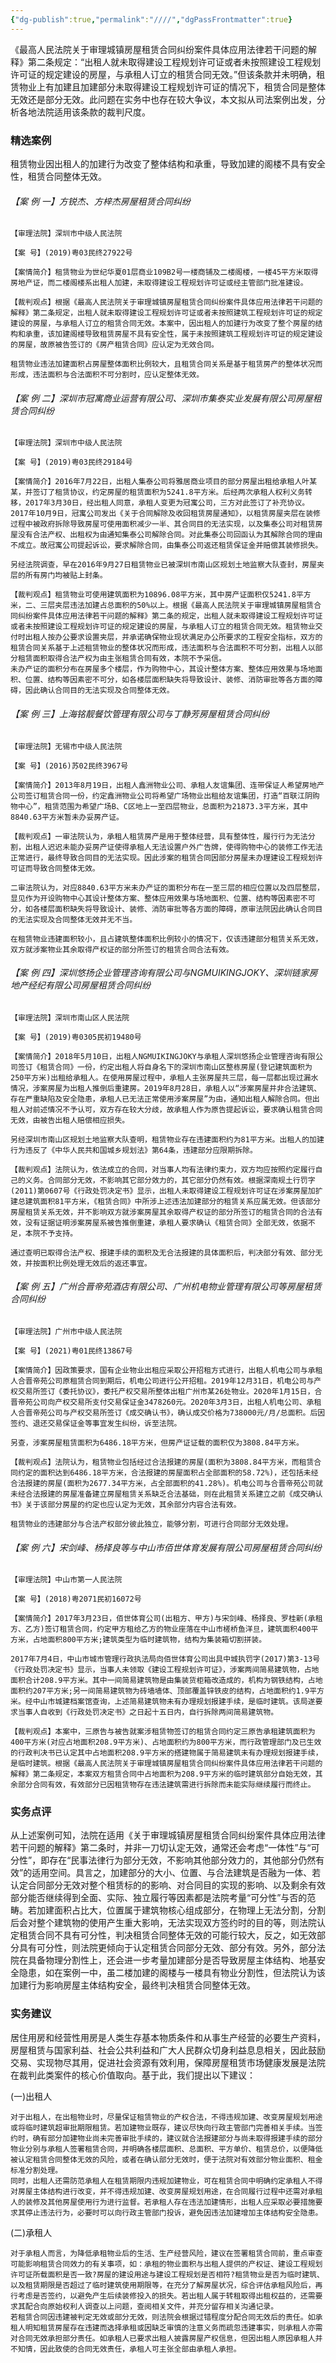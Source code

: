 ```yaml
---
{"dg-publish":true,"permalink":"////","dgPassFrontmatter":true}
---
```


《最高人民法院关于审理城镇房屋租赁合同纠纷案件具体应用法律若干问题的解释》第二条规定：“出租人就未取得建设工程规划许可证或者未按照建设工程规划许可证的规定建设的房屋，与承租人订立的租赁合同无效。”但该条款并未明确，租赁物业上有加建且加建部分未取得建设工程规划许可证的情况下，租赁合同是整体无效还是部分无效。此问题在实务中也存在较大争议，本文拟从司法案例出发，分析各地法院适用该条款的裁判尺度。
### 精选案例

租赁物业因出租人的加建行为改变了整体结构和承重，导致加建的阁楼不具有安全性，租赁合同整体无效。

###### 【案 例 一】方锐杰、方梓杰房屋租赁合同纠纷

	【审理法院】深圳市中级人民法院
	
	【案 号】(2019)粤03民终27922号
	
	【案情简介】租赁物业为世纪华夏01层商业109B2号一楼商铺及二楼阁楼，一楼45平方米取得房地产证，而二楼阁楼系出租人加建，未取得建设工程规划许可证或经主管部门批准建设。
	
	【裁判观点】根据《最高人民法院关于审理城镇房屋租赁合同纠纷案件具体应用法律若干问题的解释》第二条规定，出租人就未取得建设工程规划许可证或者未按照建筑工程规划许可证的规定建设的房屋，与承租人订立的租赁合同无效。本案中，因出租人的加建行为改变了整个房屋的结构和承重，该加建阁楼导致租赁房屋不具有安全性，属于未按照建筑工程规划许可证的规定建设的房屋，故原被告签订的《房产租赁合同》应认定为无效合同。
	
	租赁物业违法加建面积占房屋整体面积比例较大，且租赁合同关系是基于租赁房产的整体状况而形成，违法面积与合法面积不可分割时，应认定整体无效。

###### 【案 例 二】深圳市冠寓商业运营有限公司、深圳市集泰实业发展有限公司房屋租赁合同纠纷

	【审理法院】深圳市中级人民法院

	【案 号】(2019)粤03民终29184号
	
	【案情简介】2016年7月22日，出租人集泰公司将雅居商业项目的部分房屋出租给承租人叶某某，并签订了租赁协议，约定房屋的租赁面积为5241.8平方米。后经两次承租人权利义务转移，2017年3月30日，经出租人同意，承租人变更为冠寓公司，三方对此签订了补充协议。2017年10月9日，冠寓公司发出《关于合同解除及收回租赁房屋通知》，以租赁房屋夹层在装修过程中被政府拆除导致房屋可使用面积减少一半、其合同目的无法实现，以及集泰公司对租赁房屋没有合法产权、出租权为由通知集泰公司解除合同。对此集泰公司回函认为其解除合同的理由不成立。故冠寓公司提起诉讼，要求解除合同，由集泰公司返还租赁保证金并赔偿其装修损失。
	
	另经法院调查，早在2016年9月27日租赁物业已被深圳市南山区规划土地监察大队查封，房屋夹层的所有房门均被贴上封条。
	
	【裁判观点】租赁物业可使用建筑面积为10896.08平方米，其中房产证面积仅5241.8平方米，二、三层夹层违法加建占总面积的50%以上。根据《最高人民法院关于审理城镇房屋租赁合同纠纷案件具体应用法律若干问题的解释》第二条的规定，出租人就未取得建设工程规划许可证或者未按照建设工程规划许可证的规定建设的房屋，与承租人订立的租赁合同无效。租赁物业交付时出租人按办公要求设置夹层，并承诺确保物业现状满足办公所要求的工程安全指标，双方的租赁合同关系基于上述租赁物业的整体状况而形成，违法面积与合法面积不可分割，出租人以部分租赁面积取得合法产权为由主张租赁合同有效，本院不予采信。
	未办产证的面积分布在房屋多个楼层，作为购物中心，其设计整体方案、整体应用效果与场地面积、位置、结构等因素密不可分，如各楼层面积缺失将导致设计、装修、消防审批等各方面的障碍，因此确认合同目的无法实现及合同整体无效。

###### 【案 例 三】上海铭靓餐饮管理有限公司与丁静芳房屋租赁合同纠纷

	【审理法院】无锡市中级人民法院
	
	【案 号】(2016)苏02民终3967号
	
	【案情简介】2013年8月19日，出租人鑫洲物业公司、承租人友谊集团、连带保证人希望房地产公司签订租赁合同一份，约定鑫洲物业公司将希望广场物业出租给友谊集团，打造“百联江阴购物中心”，租赁范围为希望广场B、C区地上一至四层物业，总面积为21873.3平方米，其中8840.63平方米暂未办妥房产证。
	
	【裁判观点】一审法院认为，承租人租赁房产是用于整体经营，具有整体性，履行行为无法分割，出租人迟迟未能办妥房产证使得承租人无法设置户外广告牌，使得购物中心的装修工作无法正常进行，最终导致合同目的无法实现。因此涉案的租赁合同因部分房屋未办理建设工程规划许可证而导致合同整体无效。
	
	二审法院认为，对应8840.63平方米未办产证的面积分布在一至三层的相应位置以及四层整层，显见作为开设购物中心其设计整体方案、整体应用效果与场地面积、位置、结构等因素密不可分，如各楼层面积缺失将导致设计、装修、消防审批等各方面的障碍，原审法院因此确认合同目的无法实现及合同整体无效并无不当。
	
	在租赁物业违建面积较小，且占建筑整体面积比例较小的情况下，仅该违建部分租赁关系无效，双方就涉案物业其余取得产权证的部分所签订的租赁合同合法有效。

###### 【案 例 四】深圳悠扬企业管理咨询有限公司与NGMUIKINGJOKY、深圳链家房地产经纪有限公司房屋租赁合同纠纷

	【审理法院】深圳市南山区人民法院
	
	【案 号】(2019)粤0305民初19480号
	
	【案情简介】2018年5月10日，出租人NGMUIKINGJOKY与承租人深圳悠扬企业管理咨询有限公司签订《租赁合同》一份，约定出租人将自身名下的深圳市南山区整栋房屋(登记建筑面积为250平方米)出租给承租人。在使用房屋过程中，承租人主张房屋共三层，每一层都出现过漏水情况，涉案房屋为出租人推倒后重建房。2019年8月28日，承租人以“涉案房屋并非合法建筑、存在严重缺陷及安全隐患，承租人已无法正常使用涉案房屋”为由，通知出租人解除合同。但出租人对前述情况不予认可，双方存在较大分歧，故承租人作为原告提起诉讼，要求确认租赁合同无效，由被告出租人赔偿相应损失。
	
	另经深圳市南山区规划土地监察大队查明，租赁物业存在违建面积约为81平方米。出租人的加建行为违反了《中华人民共和国城乡规划法》第64条，违建部分应限期拆除。
	
	【裁判观点】法院认为，依法成立的合同，对当事人均有法律约束力，双方均应按照约定履行自己的义务。合同部分无效，不影响其它部分效力的，其它部分仍然有效。根据深南规土行罚字(2011)第0607号《行政处罚决定书》显示，出租人未取得建设工程规划许可证在涉案房屋加扩建总建筑面积81平方米，《租赁合同》中所涉上述违法加建部分的租赁关系应属无效。但该部分房屋租赁关系无效，并不影响双方就涉案房屋其余取得产权证的部分所签订的租赁合同的合法有效，没有证据证明涉案房屋系被告推倒重建，承租人要求确认《租赁合同》全部无效，依据不足，本院不予支持。
	
	通过查明已取得合法产权、报建手续的面积及无合法报建的具体面积后，判决部分有效、部分无效，并按面积比例处理无效后的返还事宜。

###### 【案 例 五】广州合晋帝苑酒店有限公司、广州机电物业管理有限公司等房屋租赁合同纠纷

	【审理法院】广州市中级人民法院
	
	【案 号】(2021)粤01民终13867号
	
	【案情简介】因政策要求，国有企业物业出租应采取公开招租方式进行，出租人机电公司与承租人合晋帝苑公司原租赁合同到期后，机电公司进行公开招租。2019年12月31日，机电公司与产权交易所签订《委托协议》，委托产权交易所整体出租广州市某26处物业。2020年1月15日，合晋帝苑公司向产权交易所支付交易保证金3478260元。2020年3月3日，出租人机电公司、承租人合晋帝苑公司与产权交易所签订《成交确认书》，确认成交价格为738000元/月/总面积。后因签约、退还交易保证金等事宜发生纠纷，诉至法院。
	
	另查，涉案房屋租赁面积为6486.18平方米，但房产证证载的面积仅为3808.84平方米。
	
	【裁判观点】法院认为，租赁物业包括经过合法报建的房屋(面积为3808.84平方米，而租赁合同约定的面积达到6486.18平方米，合法报建的房屋面积占全部面积的58.72%)，还包括未经合法报建的房屋(面积为2677.34平方米，占全部面积的41.28%)。机电公司与合晋帝苑公司就未经合法报建的房屋准备建立房屋租赁关系缺乏合法基础，则在此租赁关系建立之前《成交确认书》关于该部分房屋的约定也应认定为无效，其余部分内容合法有效。
	
	租赁物业的违建部分与合法产权部分彼此独立，能够分割，可进行合同部分无效处理。

###### 【案 例 六】宋剑峰、杨择良等与中山市佰世体育发展有限公司房屋租赁合同纠纷

	【审理法院】中山市第一人民法院
	
	【案 号】(2018)粤2071民初16072号
	
	【案情简介】2017年3月23日，佰世体育公司(出租方、甲方)与宋剑峰、杨择良、罗桂新(承租方、乙方)签订租赁合同，约定甲方租给乙方的物业座落在中山市槎桥鱼洋旦，建筑面积400平方米，占地面积800平方米;建筑类型为临时建筑物，结构为集装箱切割拼装。
	
	2017年7月4日，中山市城市管理行政执法局向佰世体育公司出具中城执罚字(2017)第3-13号《行政处罚决定书》显示，当事人未领取《建设工程规划许可证》，涉案两间简易建筑物，占地面积合计208.9平方米。其中一间简易建筑物是由集装货柜箱改造成的，机构为钢铁结构，占地面积约207平方米;另一间简易建筑物为砖墙墙体、顶部覆盖锌铁皮的结构，占地面积约1.9平方米。经中山市城建档案馆查询，上述简易建筑物未有办理规划报建手续，是临时建筑。该局遂要求当事人自收到《行政处罚决定书》之日起十五日内，自行拆除两间简易建筑物。
	
	【裁判观点】本案中，三原告与被告就案涉租赁物签订的租赁合同约定三原告承租建筑面积为400平方米(对应占地面积208.9平方米)、占地面积约为800平方米，而行政管理部门及已生效的行政判决书已认定其中占地面积208.9平方米的搭建物属于简易建筑未有办理规划报建手续，是临时建筑。根据《最高人民法院关于审理城镇房屋租赁合同纠纷案件具体应用法律若干问题的解释》第二条规定，本案双方租赁合同中占地面积为208.9平方米的临时建筑部分自始无效，其余部分合同有效，有效部分已因租赁物存在违法建筑需进行拆除而未能实际继续履行而终止。

### 实务点评

从上述案例可知，法院在适用《关于审理城镇房屋租赁合同纠纷案件具体应用法律若干问题的解释》第二条时，并非一刀切认定无效，通常还会考虑“一体性”与“可分性”，即存在“民事法律行为部分无效，不影响其他部分效力的，其他部分仍然有效”的适用空间。具言之，加建部分的大小、位置、与合法建筑是否融为一体、若认定合同部分无效对整个租赁标的的影响、对合同目的实现的影响、以及剩余有效部分能否继续得到全面、实际、独立履行等因素都是法院考量“可分性”与否的范畴。若加建面积占比大，位置属于建筑物核心组成部分，在物理上无法分割，分割后会对整个建筑物的使用产生重大影响，无法实现双方签约时的目的等，则法院认定租赁合同不具有可分性，判决租赁合同整体无效的可能行较大，反之，如无效部分具有可分性，则法院更倾向于认定租赁合同部分无效、部分有效。另外，部分法院在具备物理分割性上，还会进一步考量加建部分是否导致房屋主体结构、地基安全隐患，如在案例一中，虽二楼加建的阁楼与一楼具有物业分割性，但法院认为该加建行为影响房屋主体结构安全，最终判决租赁合同整体无效。

### 实务建议

居住用房和经营性用房是人类生存基本物质条件和从事生产经营的必要生产资料，房屋租赁与国家利益、社会公共利益和广大人民群众切身利益息息相关，因此鼓励交易、实现物尽其用，促进社会资源有效利用，保障房屋租赁市场健康发展是法院在裁判此类案件的核心价值取向。基于此，我们提出以下建议：

(一)出租人

	对于出租人，在出租物业时，尽量保证租赁物业的产权合法，不得违规加建、改变房屋规划用途或将临时建筑超审批期限租赁。若加建物业既存，建议尽快向行政主管部门完善相关手续。当签约时，确有部分加建物业尚未完善审批手续的，建议就合法报建部分与尚未取得报建手续的部分物业分别与承租人签署租赁合同，并明确各楼层面积、总面积、平方单价、租赁总价，以便降低被认定租赁合同整体无效的风险，或者在确认部分无效时，便于法院对有效部分物业面积、租金标准分割处理。
	同时，出租人还需防范承租人在租赁期限内违规加建物业，可在租赁合同中明确约定承租人不得对房屋主体结构进行改变，并不得违规加建、改变房屋规划用途，在合同履行过程中还需对承租人的装修及其他房屋使用行为进行监督。若承租人存在违法加建情形，出租人应采取必要措施要求其停止违法行为，必要时可以向行政主管部门投诉，避免因违法加建增加主体结构安全隐患。

(二)承租人

	对于承租人而言，为降低承租物业后的生活、生产经营风险，建议在签署租赁合同前，重点审查可能影响租赁合同效力的有关事项，如：承租的物业面积与出租人提供的产权证、建设工程规划许可证所载面积是否一致?房屋的建设用途与建设工程规划是否相符?租赁物业是否为临时建筑、以及租赁期限是否超过了临时建筑使用期限等，在充分了解房屋状况，综合评估承租风险后，再行考虑是否签约，以避免产生后续装修投入的损失。若出租人属于转租取得出租权益的，还需要求其配合向原始权利人调查以上问题，查阅相关文件，并充分留存相关沟通记录。
	若租赁合同因违建被判定无效或部分无效，则法院会根据过错程度分配合同无效后的责任。如承租人明知租赁房屋存在违建而选择承租或因缺乏审慎的注意义务而疏忽违建事实，则承租人亦需对合同无效承担部分责任。如承租人已要求出租人披露房屋产权信息，但因出租人原因承租人并不知情，因此致使的合同无效责任，承租人可主张全部由承租人承担。